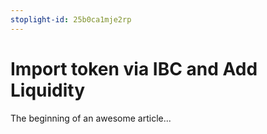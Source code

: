 ```yaml
---
stoplight-id: 25b0ca1mje2rp
---
```


# Import token via IBC and Add Liquidity

The beginning of an awesome article...
